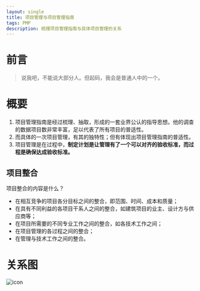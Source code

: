 ```yaml
---
layout: single 
title: 项目管理与项目管理指南
tags: PMP 
description: 梳理项目管理指南与具体项目管理的关系 
---
```


# 前言 

> 说我吧，不能说大部分人。但起码，我会是普通人中的一个。


# 概要

1. 项目管理指南是经过梳理、抽取，形成的一套业界公认的指导思想。他的调查的数据项目数非常丰富，足以代表了所有项目的普适性。
2. 而具体的一次项目管理，有其的独特性；但有体现出项目管理指南的普适性。
3. 项目管理是在过程中，**制定计划是让管理有了一个可以对齐的验收标准，而过程是确保达成验收标准。**

## 项目整合
> 
项目整合的内容是什么？
+ 在相互竞争的项目各分目标之间的整合，即范围、时间、成本和质量；
+ 在具有不同利益的各项目干系人之间的整合，如建筑项目的业主、设计方与供应商等；
+ 在项目所需要的不同专业工作之间的整合，如各技术工作之间；
+ 在项目管理的各过程之间的整合；
+ 在管理与技术工作之间的整合。

# 关系图

![icon](http://mybu.github.io/images/pmp/学习项目管理指南前文.png)

